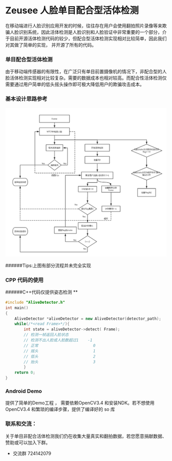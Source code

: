 # Zeusee 人脸单目配合型活体检测 

在移动端进行人脸识别应用开发的时候，往往存在用户会使用翻拍照片录像等来欺骗人脸识别系统，因此活体检测是人脸识别和人脸验证中非常重要的一个部分，介于目前开源活体检测代码的较少，但配合型活体检测实现相对比较简单，因此我们对其做了简单的实现， 并开源了所有的代码。

### 单目配合型活体检测 

由于移动端传感器的有限性，在广泛只有单目前置摄像机的情况下，非配合型的人脸活体检测实现相对比较复杂。需要的数据成本也相对较高。而配合性活体检测仅需要通过用户简单的低头摇头操作即可极大降低用户的欺骗攻击成本。

### 基本设计思路参考

![173E22129766229FF647619667D0176E](temp-images/173E22129766229FF647619667D0176E.png)

######Tips:上图有部分流程并未完全实现

### CPP 代码的使用

######C++代码仅提供姿态检测 **

```c++
#include "AliveDetector.h"
int main()
{
    AliveDetector *aliveDetector = new AliveDetector(detector_path);
    while(/*<read Frame>*/){
        int state = aliveDetector->detect( Frame);
        // 检测一帧返回人脸状态
        // 检测不出人脸或人脸数超过1    -1
        // 正常                        0
        // 摇头 						 1
        // 低头                        2
        // 抬头                        3
        }
    return 0;
}
```
### Android Demo

提供了简单的Demo工程 ， 需要依赖OpenCV3.4 和安装NDK。若不想使用OpenCV3.4 和繁琐的编译步骤，提供了编译好的 so 库

### 联系和交流：

关于单目非配合活体检测我们仍在收集大量真实和翻拍数据，若您愿意捐献数据、赞助或可以加入下群。

+ 交流群 724142079
